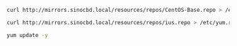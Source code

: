 

    
```bash
curl http://mirrors.sinocbd.local/resources/repos/CentOS-Base.repo > /etc/yum.repos.d/CentOS-Base.repo 
```

```bash
curl http://mirrors.sinocbd.local/resources/repos/ius.repo > /etc/yum.repos.d/ius.repo  
```

```bash
yum update -y
```

